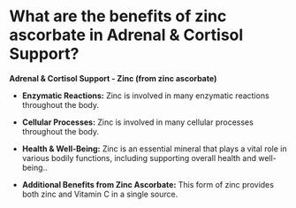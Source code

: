 # What are the benefits of zinc ascorbate in Adrenal & Cortisol Support?

**Adrenal & Cortisol Support - Zinc (from zinc ascorbate)** 

- **Enzymatic Reactions:** Zinc is involved in many enzymatic reactions throughout the body. 

- **Cellular Processes:** Zinc is involved in many cellular processes throughout the body. 

- **Health & Well-Being:** Zinc is an essential mineral that plays a vital role in various bodily functions, including supporting overall health and well-being..    

- **Additional Benefits from Zinc Ascorbate:** This form of zinc provides both zinc and Vitamin C in a single source.